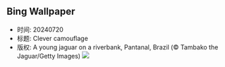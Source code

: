 ## Bing Wallpaper
- 时间: 20240720
- 标题: Clever camouflage
- 版权: A young jaguar on a riverbank, Pantanal, Brazil (© Tambako the Jaguar/Getty Images)
![](https://cn.bing.com/th?id=OHR.YoungJaguar_EN-US8866928893_UHD.jpg&rf=LaDigue_UHD.jpg&pid=hp&w=3840&h=2160&rs=1&c=4)
